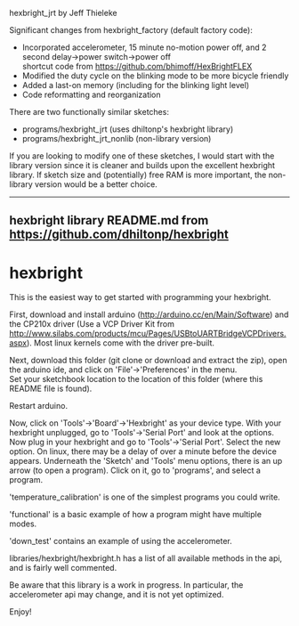 hexbright_jrt by Jeff Thieleke

Significant changes from hexbright_factory (default factory code):
  * Incorporated accelerometer, 15 minute no-motion power off, and 2 second delay->power switch->power off  
     shortcut code from https://github.com/bhimoff/HexBrightFLEX
  * Modified the duty cycle on the blinking mode to be more bicycle friendly
  * Added a last-on memory (including for the blinking light level)
  * Code reformatting and reorganization

  
There are two functionally similar sketches:
  * programs/hexbright_jrt        (uses dhiltonp's hexbright library)
  * programs/hexbright_jrt_nonlib (non-library version)

If you are looking to modify one of these sketches, I would start with the library version
since it is cleaner and builds upon the excellent hexbright library.  If sketch size and
(potentially) free RAM is more important, the non-library version would be a better choice.  






-----------------------------------------------------------------------------------------------
hexbright library README.md from https://github.com/dhiltonp/hexbright
-----------------------------------------------------------------------------------------------



hexbright
=========

This is the easiest way to get started with programming your hexbright.

First, download and install arduino (http://arduino.cc/en/Main/Software) and the CP210x driver (Use a VCP Driver Kit from http://www.silabs.com/products/mcu/Pages/USBtoUARTBridgeVCPDrivers.aspx).  Most linux kernels come with the driver pre-built.

Next, download this folder (git clone or download and extract the zip), open the arduino ide, and click on 'File'->'Preferences' in the menu.  
Set your sketchbook location to the location of this folder (where this README file is found).

Restart arduino.

Now, click on 'Tools'->'Board'->'Hexbright' as your device type.
With your hexbright unplugged, go to 'Tools'->'Serial Port' and look at the options.
Now plug in your hexbright and go to 'Tools'->'Serial Port'.  Select the new option.  On linux, there may be a delay of over a minute before the device appears.
Underneath the 'Sketch' and 'Tools' menu options, there is an up arrow (to open a program).  Click on it, go to 'programs', and select a program.

'temperature_calibration' is one of the simplest programs you could write.

'functional' is a basic example of how a program might have multiple modes.

'down_test' contains an example of using the accelerometer.

libraries/hexbright/hexbright.h has a list of all available methods in the api, and is fairly well commented.

Be aware that this library is a work in progress.  In particular, the accelerometer api may change, and it is not yet optimized.

Enjoy!
